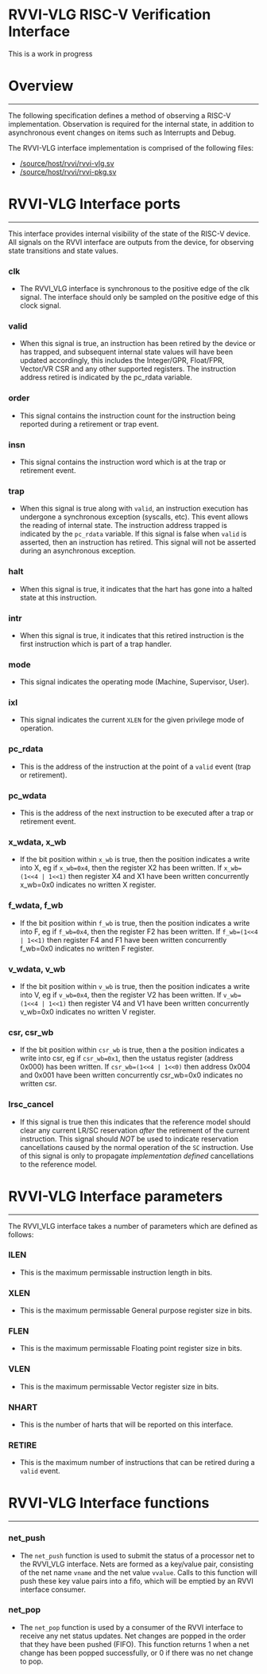 # RVVI-VLG RISC-V Verification Interface

This is a work in progress


# Overview
----
The following specification defines a method of observing a RISC-V
implementation. Observation is required for the internal state, in addition to
asynchronous event changes on items such as Interrupts and Debug.

The RVVI-VLG interface implementation is comprised of the following files:
- [/source/host/rvvi/rvvi-vlg.sv](../source/host/rvvi/rvvi-vlg.sv)
- [/source/host/rvvi/rvvi-pkg.sv](../source/host/rvvi/rvvi-pkg.sv)


# RVVI-VLG Interface ports
----
This interface provides internal visibility of the state of the RISC-V device.
All signals on the RVVI interface are outputs from the device, for observing
state transitions and state values.

### clk
- The RVVI_VLG interface is synchronous to the positive edge of the clk signal.
  The interface should only be sampled on the positive edge of this clock
  signal.

### valid
- When this signal is true, an instruction has been retired by the device or has
  trapped, and subsequent internal state values will have been updated
  accordingly, this includes the Integer/GPR, Float/FPR, Vector/VR CSR and any
  other supported registers. The instruction address retired is indicated by the
  pc_rdata variable.

### order
- This signal contains the instruction count for the instruction being reported
  during a retirement or trap event.

### insn
- This signal contains the instruction word which is at the trap or retirement
  event.

### trap
- When this signal is true along with `valid`, an instruction execution has
  undergone a synchronous exception (syscalls, etc). This event allows the
  reading of internal state. The instruction address trapped is indicated by the
  `pc_rdata` variable. If this signal is false when `valid` is asserted, then an
  instruction has retired. This signal will not be asserted during an
  asynchronous exception.

### halt
- When this signal is true, it indicates that the hart has gone into a halted
  state at this instruction.

### intr
- When this signal is true, it indicates that this retired instruction is the
  first instruction which is part of a trap handler.

### mode
- This signal indicates the operating mode (Machine, Supervisor, User).

### ixl
- This signal indicates the current `XLEN` for the given privilege mode of
  operation.

### pc_rdata
- This is the address of the instruction at the point of a `valid` event (trap
  or retirement).

### pc_wdata
- This is the address of the next instruction to be executed after a trap or
  retirement event.

### x_wdata, x_wb
- If the bit position within `x_wb` is true, then the position indicates a write
  into X, eg if `x_wb=0x4`, then the register X2 has been written. If
  `x_wb=(1<<4 | 1<<1)` then register X4 and X1 have been written concurrently
  x_wb=0x0 indicates no written X register.

### f_wdata, f_wb
- If the bit position within `f_wb` is true, then the position indicates a write
  into F, eg if `f_wb=0x4`, then the register F2 has been written. If
  `f_wb=(1<<4 | 1<<1)` then register F4 and F1 have been written concurrently
  f_wb=0x0 indicates no written F register.

### v_wdata, v_wb
- If the bit position within `v_wb` is true, then the position indicates a write
  into V, eg if `v_wb=0x4`, then the register V2 has been written. If
  `v_wb=(1<<4 | 1<<1)` then register V4 and V1 have been written concurrently
  v_wb=0x0 indicates no written V register.

### csr, csr_wb
- If the bit position within `csr_wb` is true, then a the position indicates a
  write into csr, eg if `csr_wb=0x1`, then the ustatus register (address 0x000)
  has been written. If `csr_wb=(1<<4 | 1<<0)` then address 0x004 and 0x001 have
  been written concurrently csr_wb=0x0 indicates no written csr.

### lrsc_cancel
- If this signal is true then this indicates that the reference model should
  clear any current LR/SC reservation _after_ the retirement of the current
  instruction.
  This signal should _NOT_ be used to indicate reservation cancellations caused
  by the normal operation of the `SC` instruction.  Use of this signal is only
  to propagate _implementation defined_ cancellations to the reference model.


# RVVI-VLG Interface parameters
----

The RVVI_VLG interface takes a number of parameters which are defined as
follows:

### ILEN
- This is the maximum permissable instruction length in bits.

### XLEN
- This is the maximum permissable General purpose register size in bits.

### FLEN
- This is the maximum permissable Floating point register size in bits.

### VLEN
- This is the maximum permissable Vector register size in bits.

### NHART
- This is the number of harts that will be reported on this interface.

### RETIRE
- This is the maximum number of instructions that can be retired during a
  `valid` event.


# RVVI-VLG Interface functions
----

### net_push
- The `net_push` function is used to submit the status of a processor net to the
  RVVI_VLG interface. Nets are formed as a key/value pair, consisting of the
  net name `vname` and the net value `vvalue`.  Calls to this function will push
  these key value pairs into a fifo, which will be emptied by an RVVI interface
  consumer.

### net_pop
- The `net_pop` function is used by a consumer of the RVVI interface to receive
  any net status updates.  Net changes are popped in the order that they have
  been pushed (FIFO).  This function returns 1 when a net change has been popped
  successfully, or 0 if there was no net change to pop.
